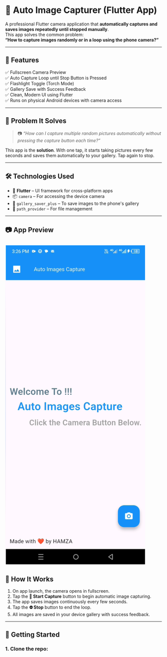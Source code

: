 # 📸 Auto Image Capturer (Flutter App)

A professional Flutter camera application that **automatically captures and saves images repeatedly until stopped manually**.  
This app solves the common problem:  
**“How to capture images randomly or in a loop using the phone camera?”**

---

## 🚀 Features

✅ Fullscreen Camera Preview  
✅ Auto Capture Loop until Stop Button is Pressed  
✅ Flashlight Toggle (Torch Mode)  
✅ Gallery Save with Success Feedback  
✅ Clean, Modern UI using Flutter  
✅ Runs on physical Android devices with camera access  

---

## 🧠 Problem It Solves

> 📷 _“How can I capture multiple random pictures automatically without pressing the capture button each time?”_

This app is the **solution**. With one tap, it starts taking pictures every few seconds and saves them automatically to your gallery. Tap again to stop.

---

## 🛠️ Technologies Used

- 🔧 **Flutter** – UI framework for cross-platform apps  
- 📦 `camera` – For accessing the device camera  
- 💾 `gallery_saver_plus` – To save images to the phone's gallery  
- 📂 `path_provider` – For file management  

---

## 📷 App Preview

![image_alt](https://github.com/Ali-Hamza-007/Auto_Images_Capturer/blob/8c5d1562ef863b5f1c28f002e4a739d51e59ee5c/HomePage.png)
---

## 📲 How It Works

1. On app launch, the camera opens in fullscreen.
2. Tap the **📸 Start Capture** button to begin automatic image capturing.
3. The app saves images continuously every few seconds.
4. Tap the **⛔ Stop** button to end the loop.
5. All images are saved in your device gallery with success feedback.

---

## 🧩 Getting Started

### 1. Clone the repo:


